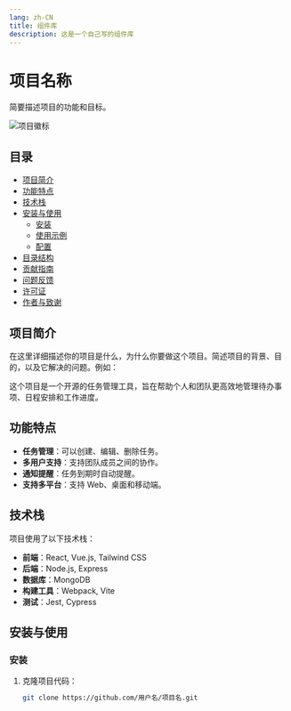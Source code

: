 ```yaml
---
lang: zh-CN
title: 组件库
description: 这是一个自己写的组件库
---
```


# 项目名称

简要描述项目的功能和目标。

![项目徽标](https://n.sinaimg.cn/sinakd10123/56/w690h966/20210418/8f90-knvsnuh3426644.jpg)

## 目录

- [项目简介](#项目简介)
- [功能特点](#功能特点)
- [技术栈](#技术栈)
- [安装与使用](#安装与使用)
  - [安装](#安装)
  - [使用示例](#使用示例)
  - [配置](#配置)
- [目录结构](#目录结构)
- [贡献指南](#贡献指南)
- [问题反馈](#问题反馈)
- [许可证](#许可证)
- [作者与致谢](#作者与致谢)

## 项目简介

在这里详细描述你的项目是什么，为什么你要做这个项目。简述项目的背景、目的，以及它解决的问题。例如：

这个项目是一个开源的任务管理工具，旨在帮助个人和团队更高效地管理待办事项、日程安排和工作进度。

## 功能特点

- **任务管理**：可以创建、编辑、删除任务。
- **多用户支持**：支持团队成员之间的协作。
- **通知提醒**：任务到期时自动提醒。
- **支持多平台**：支持 Web、桌面和移动端。

## 技术栈

项目使用了以下技术栈：

- **前端**：React, Vue.js, Tailwind CSS
- **后端**：Node.js, Express
- **数据库**：MongoDB
- **构建工具**：Webpack, Vite
- **测试**：Jest, Cypress

## 安装与使用

### 安装

1. 克隆项目代码：

   ```bash
   git clone https://github.com/用户名/项目名.git
   ```
